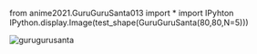 from anime2021.GuruGuruSanta013 import *
import IPyhton
IPython.display.Image(test_shape(GuruGuruSanta(80,80,N=5)))


![gurugurusanta](https://user-images.githubusercontent.com/94042798/147820481-ddd2152b-40a7-4720-abcf-a480c9c3fef0.png)
